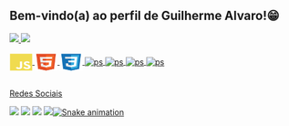 ## Bem-vindo(a) ao perfil de Guilherme Alvaro!😁

 <div>
   <a href="https://github.com/FREAKYC0D3R">
   <img height="180em" src="https://github-readme-stats.vercel.app/api?username=FREAKYC0D3R&show_icons=true&theme=tokyonight&include_all_commits=true&count_private=true"/>
   <img height="180em" src="https://github-readme-stats.vercel.app/api/top-langs/?username=FREAKYC0D3R&layout=compact&langs_count=6&theme=tokyonight"/>

</div>
<div style="display: inline_block"><br>
  <img align="center" alt="Js" height="30" width="40" src="https://raw.githubusercontent.com/devicons/devicon/master/icons/javascript/javascript-plain.svg">
  <img align="center" alt="HTML" height="30" width="40" src="https://raw.githubusercontent.com/devicons/devicon/master/icons/html5/html5-original.svg">
  <img align="center" alt="CSS" height="30" width="40" src="https://raw.githubusercontent.com/devicons/devicon/master/icons/css3/css3-original.svg">
  <img align="center" alt="ps" height="30" width="40" src="https://cdn.jsdelivr.net/gh/devicons/devicon/icons/c/c-original.svg" />
  <img align="center" alt="ps" height="30" width="40" src="https://cdn.jsdelivr.net/gh/devicons/devicon/icons/cplusplus/cplusplus-original.svg" />
  <img align="center" alt="ps" height="30" width="40" src="https://cdn.jsdelivr.net/gh/devicons/devicon/icons/premierepro/premierepro-original.svg" />
  <img align="center" alt="ps" height="30" width="40" src="https://cdn.jsdelivr.net/gh/devicons/devicon/icons/photoshop/photoshop-line.svg" />


</div>
 
 <br>
 
  Redes Sociais
 
<div> 
  <a href="https://www.instagram.com/meninol0st/" target="_blank"><img src="https://img.shields.io/badge/-Instagram-%23E4405F?style=for-the-badge&logo=instagram&logoColor=white" target="_blank"></a>
  <a href="https://discord.gg/GM6zBYJCqy" target="_blank"><img src="https://img.shields.io/badge/Discord-7289DA?style=for-the-badge&logo=discord&logoColor=white" target="_blank"></a> 
  <a href="https://www.linkedin.com/in/freakyc0d3r/" target="_blank"><img src="https://img.shields.io/badge/-LinkedIn-%230077B5?style=for-the-badge&logo=linkedin&logoColor=white" target="_blank"></a>
  <a href="https://twitter.com/Freakycod3r" target="_blank"><img src="https://img.shields.io/twitter/url?url=https%3A%2F%2Fshields.io"
 
  ![Snake animation](https://github.com/devemdobro/devemdobro/blob/output/github-contribution-grid-snake.svg)

</div>

